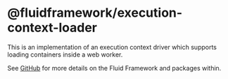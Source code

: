 # @fluidframework/execution-context-loader

This is an implementation of an execution context driver which supports loading containers inside a web worker.

See [GitHub](https://github.com/microsoft/FluidFramework) for more details on the Fluid Framework and packages within.
